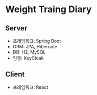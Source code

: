# Weight Traing Diary
## Server
* 프레임워크: Spring Boot
* ORM: JPA, Hibernate
* DB: H2, MySQL
* 인증: KeyCloak
## Client
* 프레임워크: React
